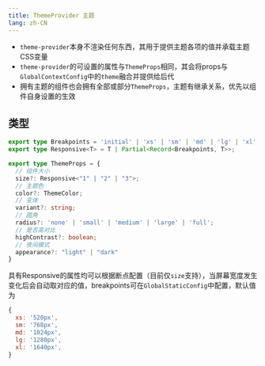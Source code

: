 ```yaml
---
title: ThemeProvider 主题
lang: zh-CN
---
```


- `theme-provider`本身不渲染任何东西，其用于提供主题各项的值并承载主题CSS变量
- `theme-provider`的可设置的属性与`ThemeProps`相同，其会将props与`GlobalContextConfig`中的`theme`融合并提供给后代
- 拥有主题的组件也会拥有全部或部分`ThemeProps`，主题有继承关系，优先以组件自身设置的生效

## 类型
```ts
export type Breakpoints = 'initial' | 'xs' | 'sm' | 'md' | 'lg' | 'xl';
export type Responsive<T> = T | Partial<Record<Breakpoints, T>>;

export type ThemeProps = {
  // 组件大小
  size?: Responsive<"1" | "2" | "3">;
  // 主题色
  color?: ThemeColor;
  // 变体
  variant?: string;
  // 圆角
  radius?: 'none' | 'small' | 'medium' | 'large' | 'full';
  // 是否高对比
  highContrast?: boolean;
  // 夜间模式
  appearance?: "light" | "dark"
}
```

具有Responsive的属性均可以根据断点配置（目前仅`size`支持），当屏幕宽度发生变化后会自动取对应的值，breakpoints可在`GlobalStaticConfig`中配置，默认值为
```js
{
  xs: '520px',
  sm: '768px',
  md: '1024px',
  lg: '1280px',
  xl: '1640px',
}
```